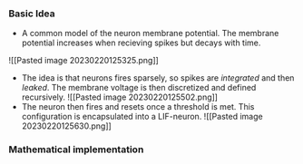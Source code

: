 ### Basic Idea
* A common model of the neuron membrane potential. The membrane potential increases when recieving spikes but decays with time. 

![[Pasted image 20230220125325.png]]
* The idea is that neurons fires sparsely, so spikes are *integrated* and then *leaked*. The membrane voltage is then discretized and defined recursively.
![[Pasted image 20230220125502.png]]
* The neuron then fires and resets once a threshold is met. This configuration is encapsulated into a LIF-neuron.
![[Pasted image 20230220125630.png]]

### Mathematical implementation
